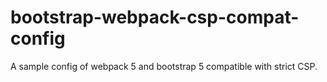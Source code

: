 # bootstrap-webpack-csp-compat-config
A sample config of webpack 5 and bootstrap 5 compatible with strict CSP.
